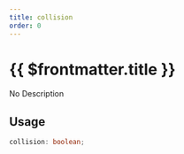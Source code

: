 ```yaml
---
title: collision
order: 0
---
```


# {{ $frontmatter.title }}

No Description

## Usage

```ts
collision: boolean;
```
